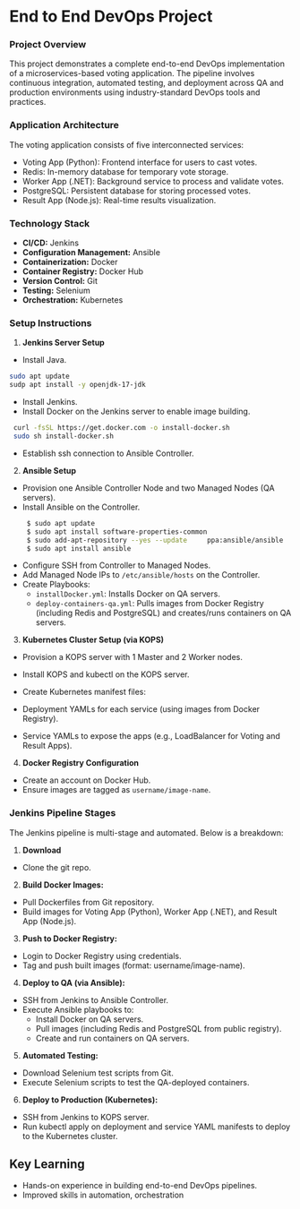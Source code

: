 # End to End DevOps Project

### Project Overview
This project demonstrates a complete end-to-end DevOps implementation of a microservices-based voting application. The pipeline involves continuous integration, automated testing, and deployment across QA and production environments using industry-standard DevOps tools and practices.

### Application Architecture
The voting application consists of five interconnected services:

- Voting App (Python): Frontend interface for users to cast votes.
- Redis: In-memory database for temporary vote storage.
- Worker App (.NET): Background service to process and validate votes.
- PostgreSQL: Persistent database for storing processed votes.
- Result App (Node.js): Real-time results visualization.

### Technology Stack

- **CI/CD:** Jenkins
- **Configuration Management:** Ansible
- **Containerization:** Docker
- **Container Registry:** Docker Hub
- **Version Control:** Git
- **Testing:** Selenium
- **Orchestration:** Kubernetes

### Setup Instructions

1. **Jenkins Server Setup**

- Install Java.
```bash
sudo apt update
sudp apt install -y openjdk-17-jdk
```
- Install Jenkins.
- Install Docker on the Jenkins server to enable image building.
```bash
 curl -fsSL https://get.docker.com -o install-docker.sh
 sudo sh install-docker.sh
```
- Establish ssh connection to Ansible Controller.

2. **Ansible Setup**

- Provision one Ansible Controller Node and two Managed Nodes (QA servers).
- Install Ansible on the Controller.
  ```bash
   $ sudo apt update
   $ sudo apt install software-properties-common
   $ sudo add-apt-repository --yes --update     ppa:ansible/ansible
   $ sudo apt install ansible
   ```
- Configure SSH from Controller to Managed Nodes.
- Add Managed Node IPs to `/etc/ansible/hosts` on the Controller.
- Create Playbooks:
   - `installDocker.yml`: Installs Docker on QA servers.
   - `deploy-containers-qa.yml`: Pulls images from Docker Registry (including Redis and PostgreSQL) and creates/runs containers on QA servers.

3. **Kubernetes Cluster Setup (via KOPS)**

- Provision a KOPS server with 1 Master and 2 Worker nodes.
- Install KOPS and kubectl on the KOPS server.
- Create Kubernetes manifest files:

- Deployment YAMLs for each service (using images from Docker Registry).
- Service YAMLs to expose the apps (e.g., LoadBalancer for Voting and Result Apps).

4. **Docker Registry Configuration**

- Create an account on Docker Hub.
- Ensure images are tagged as `username/image-name`.

### Jenkins Pipeline Stages

The Jenkins pipeline is multi-stage and automated. Below is a breakdown:

1. **Download**
-  Clone the git repo.

2. **Build Docker Images:**

- Pull Dockerfiles from Git repository.
- Build images for Voting App (Python), Worker App (.NET), and Result App (Node.js).


3. **Push to Docker Registry:**

- Login to Docker Registry using credentials.
- Tag and push built images (format: username/image-name).


4. **Deploy to QA (via Ansible):**

- SSH from Jenkins to Ansible Controller.
- Execute Ansible playbooks to:
   - Install Docker on QA servers.
   - Pull images (including Redis and PostgreSQL from public registry).
   - Create and run containers on QA servers.

5. **Automated Testing:**

- Download Selenium test scripts from Git.
- Execute Selenium scripts to test the QA-deployed containers.

6. **Deploy to Production (Kubernetes):**

- SSH from Jenkins to KOPS server.
- Run kubectl apply on deployment and service YAML manifests to deploy to the Kubernetes cluster.

## Key Learning
- Hands-on experience in building end-to-end DevOps pipelines.
- Improved skills in automation, orchestration
